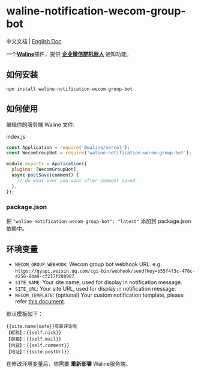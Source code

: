 # waline-notification-wecom-group-bot

中文文档 | [English Doc](./README.md)

一个[**Waline**](https://waline.js.org/)插件，提供 [**企业微信群机器人**](https://developer.work.weixin.qq.com/document/path/91770) 通知功能。

## 如何安装
```shell
npm install waline-notification-wecom-group-bot
```

## 如何使用
编辑你的服务端 Waline 文件:

index.js
```js
const Application = require('@waline/vercel');
const WecomGroupBot = require('waline-notification-wecom-group-bot');

module.exports = Application({
  plugins: [WecomGroupBot],
  async postSave(comment) {
    // do what ever you want after comment saved
  },
});
```

### package.json
把 `"waline-notification-wecom-group-bot": "latest"` 添加到 package.json 依赖中。


## 环境变量

- `WECOM_GROUP_WEBHOOK`: Wecom group bot webhook URL. e.g. `https://qyapi.weixin.qq.com/cgi-bin/webhook/send?key=b55f4f3c-478c-4256-8ba9-cf217f288987`
- `SITE_NAME`: Your site name, used for display in notification message.
- `SITE_URL`: Your site URL, used for display in notification message.
- `WECOM_TEMPLATE`: (optional) Your custom notification template, please refer [this document](https://waline.js.org/guide/features/notification.html#%E9%80%9A%E7%9F%A5%E6%A8%A1%E6%9D%BF).

默认模板如下：
```shell
{{site.name|safe}}有新评论啦
【昵称】：{{self.nick}}
【邮箱】：{{self.mail}}
【内容】：{{self.comment}}
【地址】：{{site.postUrl}}
```

在修改环境变量后，你需要 **重新部署** Waline服务端。
